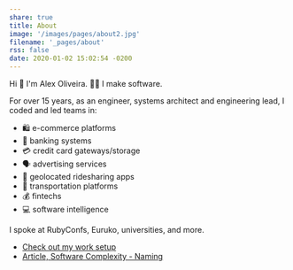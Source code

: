 ```yaml
---
share: true
title: About
image: '/images/pages/about2.jpg'
filename: '_pages/about'
rss: false
date: 2020-01-02 15:02:54 -0200
---
```


Hi 👋 I'm Alex Oliveira. 👨‍💻 I make software. 

For over 15 years, as an engineer, systems architect and engineering lead, I
coded and led teams in:

<ul class="no-bullets">
  <li> 🛍 e-commerce platforms</li>
  <li> 🏦 banking systems</li>
  <li> 💳 credit card gateways/storage</li>
  <li> 🗣 advertising services</li>
  <li> 🚕 geolocated ridesharing apps</li>
  <li> 🚌 transportation platforms</li>
  <li> 💰 fintechs</li>
  <li> 💻 software intelligence</li>
</ul>

I spoke at RubyConfs, Euruko, universities, and more.

- [Check out my work setup](_pages/my-digital-workbench)
- [Article, Software Complexity - Naming](essay/_posts/2017-04-05-software-naming)